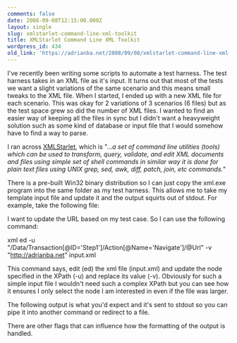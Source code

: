 ```yaml
---
comments: false
date: 2008-09-08T12:15:00.000Z
layout: single
slug: xmlstarlet-command-line-xml-toolkit
title: XMLStarlet Command Line XML Toolkit
wordpress_id: 434
old_link: 'https://adrianba.net/2008/09/08/xmlstarlet-command-line-xml-toolkit/'
---
```

 

I've recently been writing some scripts to automate a test harness. The test harness takes in an XML file as it's input. It turns out that most of the tests we want a slight variations of the same scenario and this means small tweaks to the XML file. When I started, I ended up with a new XML file for each scenario. This was okay for 2 variations of 3 scenarios (6 files) but as the test space grew so did the number of XML files. I wanted to find an easier way of keeping all the files in sync but I didn't want a heavyweight solution such as some kind of database or input file that I would somehow have to find a way to parse.

 

I ran across [XMLStarlet](http://xmlstar.sourceforge.net/), which is "..._a set of command line utilities (tools) which can be used to transform, query, validate, and edit XML documents and files using simple set of shell commands in similar way it is done for plain text files using UNIX grep, sed, awk, diff, patch, join, etc commands._"

 

There is a pre-built Win32 binary distribution so I can just copy the xml.exe program into the same folder as my test harness. This allows me to take my template input file and update it and the output squirts out of stdout. For example, take the following file:

 

<?xml version="1.0" encoding="utf-8" ?>        
<Data>    
   <Transaction ID="Step1">    
       <Action Name="Navigate" Url="URL" />    
   </Transaction>         
</Data>

 

I want to update the URL based on my test case. So I can use the following command:

 

xml ed -u "/Data/Transaction[@ID='Step1']/Action[@Name='Navigate']/@Url" -v "http://adrianba.net" input.xml

 

This command says, edit (ed) the xml file (input.xml) and update the node specified in the XPath (-u) and replace its value (-v). Obviously for such a simple input file I wouldn't need such a complex XPath but you can see how it ensures I only select the node I am interested in even if the file was larger.

 

The following output is what you'd expect and it's sent to stdout so you can pipe it into another command or redirect to a file.

 

<?xml version="1.0" encoding="utf-8"?>        
<Data>         
 <Transaction ID="Step1">         
   <Action Name="Navigate" Url="http://adrianba.net"/>         
 </Transaction>         
</Data>

 

There are other flags that can influence how the formatting of the output is handled.

 
